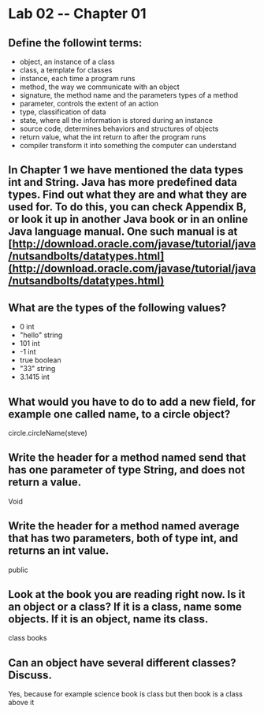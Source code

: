 # Lab 02 -- Chapter 01

## Define the followint terms:
* object, an instance of a class
* class, a template for classes
* instance, each time a program runs
* method, the way we communicate with an object
* signature, the method name and the parameters types of a method
* parameter, controls the extent of an action
* type, classification of data
* state, where all the information is stored during an instance
* source code, determines behaviors and structures of objects
* return value, what the int return to after the program runs
* compiler transform it into something the computer can understand

## In Chapter 1 we have mentioned the data types int and String. Java has more predefined data types. Find out what they are and what they are used for. To do this, you can check Appendix B, or look it up in another Java book or in an online Java language manual. One such manual is at [http://download.oracle.com/javase/tutorial/java/nutsandbolts/datatypes.html](http://download.oracle.com/javase/tutorial/java/nutsandbolts/datatypes.html)

## What are the types of the following values?

* 0 int
* "hello" string
* 101 int
* -1 int
* true boolean
* "33" string
* 3.1415 int

## What would you have to do to add a new field, for example one called name, to a circle object?
circle.circleName(steve)
## Write the header for a method named send that has one parameter of type String, and does not return a value.
Void
## Write the header for a method named average that has two parameters, both of type int, and returns an int value.
public
## Look at the book you are reading right now. Is it an object or a class? If it is a class, name some objects. If it is an object, name its class.
class books
## Can an object have several different classes? Discuss.
Yes, because for example science book is class but then book is a class above it
